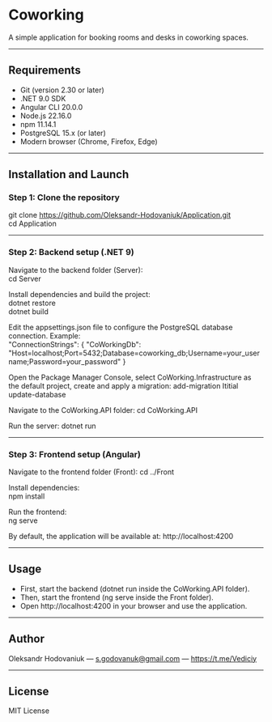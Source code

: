 # Coworking

A simple application for booking rooms and desks in coworking spaces.

---

## Requirements

- Git (version 2.30 or later)
- .NET 9.0 SDK
- Angular CLI 20.0.0
- Node.js 22.16.0
- npm 11.14.1
- PostgreSQL 15.x (or later)
- Modern browser (Chrome, Firefox, Edge)

---

## Installation and Launch

### Step 1: Clone the repository

git clone https://github.com/Oleksandr-Hodovaniuk/Application.git  
cd Application

---

### Step 2: Backend setup (.NET 9)

Navigate to the backend folder (Server):  
cd Server

Install dependencies and build the project:  
dotnet restore  
dotnet build

Edit the appsettings.json file to configure the PostgreSQL database connection. Example:  
"ConnectionStrings": {
  "CoWorkingDb": "Host=localhost;Port=5432;Database=coworking_db;Username=your_username;Password=your_password"
}

Open the Package Manager Console, select CoWorking.Infrastructure as the default project, create and apply a migration:
add-migration Ititial
update-database

Navigate to the CoWorking.API folder:
cd CoWorking.API

Run the server: 
dotnet run

---

### Step 3: Frontend setup (Angular)

Navigate to the frontend folder (Front): 
cd ../Front

Install dependencies:  
npm install

Run the frontend:  
ng serve

By default, the application will be available at: http://localhost:4200

---

## Usage

- First, start the backend (dotnet run inside the CoWorking.API folder).
- Then, start the frontend (ng serve inside the Front folder).
- Open http://localhost:4200 in your browser and use the application.

---

## Author

Oleksandr Hodovaniuk — s.godovanuk@gmail.com — https://t.me/Vediciy

---

## License

MIT License